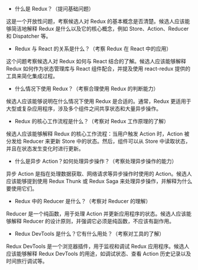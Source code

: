 + 什么是 Redux？（提问基础问题）

这是一个开放性问题，考察候选人对 Redux 的基本概念是否清楚。候选人应该能够简洁地解释 Redux 是什么以及它的核心概念，例如 Store、Action、Reducer 和 Dispatcher 等。

+ Redux 与 React 的关系是什么？（考察 Redux 在 React 中的应用）

这个问题考察候选人对 Redux 如何与 React 结合的了解。候选人应该能够解释 Redux 如何作为状态管理库与 React 组件配合，并提及使用 react-redux 提供的工具来简化集成过程。

+ 什么情况下使用 Redux？（考察合理使用 Redux 的判断能力）

候选人应该能够说明在什么情况下使用 Redux 是合适的。通常，Redux 更适用于大型或复杂应用程序，涉及多个组件之间共享状态和大量异步操作。

+ Redux 的核心工作流程是什么？（考察对 Redux 工作原理的了解）

候选人应该能够解释 Redux 的核心工作流程：当用户触发 Action 时，Action 被分发给 Reducer 来更新 Store 中的状态。然后，组件可以从 Store 中读取状态，并且在状态发生变化时进行更新。

+ 什么是异步 Action？如何处理异步操作？（考察处理异步操作的能力）

异步 Action 是指在处理数据获取、网络请求等异步操作时使用的 Action。候选人应该能够提到使用 Redux Thunk 或 Redux Saga 来处理异步操作，并解释为什么要使用它们。

+ Redux 中的 Reducer 是什么？（考察对 Reducer 的理解）

Reducer 是一个纯函数，用于处理 Action 并更新应用程序的状态。候选人应该能够解释 Reducer 的设计原则，并强调它必须是纯函数，不应该有副作用。

+ Redux DevTools 是什么？它有什么用处？（考察对工具的了解）

Redux DevTools 是一个浏览器插件，用于监视和调试 Redux 应用程序。候选人应该能够解释 Redux DevTools 的用途，如调试状态、查看 Action 历史记录以及时间旅行调试等。
